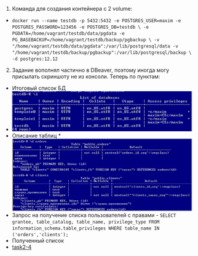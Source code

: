 1. Команда для создания контейнера с 2 volume:
 * ``docker run --name testdb -p 5432:5432 -e POSTGRES_USER=maxim -e POSTGRES_PASSWORD=123456 -e POSTGRES_DB=testdb \
-e PGDATA=/home/vagrant/testdb/data/pgdata -e PG_BASEBACKUP=/home/vagrant/testdb/backup/pgbackup \
-v "/home/vagrant/testdb/data/pgdata":/var/lib/postgresql/data -v "/home/vagrant/testdb/backup/pgbackup":/var/lib/postgresql/backup \
-d postgres:12.12``
2. Задание вополнял частично в DBeaver, поэтому иногда могу присылать скриншоту не из консоли. Теперь по пунктам:
 * Итоговый список БД
  * ![task2-1](https://github.com/Atlipoka/devops_netology/blob/main/Database/lecture2/task2-1.png)
 * Описание таблиц
  *![task2-2](https://github.com/Atlipoka/devops_netology/blob/main/Database/lecture2/task2-2.png)
 * Запрос на получение списка пользователей с правами - ``SELECT grantee, table_catalog, table_name, privilege_type FROM information_schema.table_privileges WHERE table_name IN ('orders','clients');``
 * Полученный список
  * [task2-4](https://github.com/Atlipoka/devops_netology/blob/main/Database/lecture2/task2-4.png)
